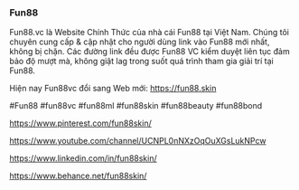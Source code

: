 ### Fun88

Fun88.vc là Website Chính Thức của nhà cái Fun88 tại Việt Nam. Chúng tôi chuyên cung cấp & cập nhật cho người dùng link vào Fun88 mới nhất, không bị chặn. Các đường link đều được Fun88 VC kiểm duyệt liên tục đảm bảo độ mượt mà, không giật lag trong suốt quá trình tham gia giải trí tại Fun88.

Hiện nay Fun88vc đổi sang Web mới: https://fun88.skin

 #Fun88 #fun88vc #fun88ml #fun88skin #fun88beauty #fun88bond

https://www.pinterest.com/fun88skin/

https://www.youtube.com/channel/UCNPL0nNXzOqOuXGsLukNPcw

https://www.linkedin.com/in/fun88skin/

https://www.behance.net/fun88skin/
